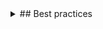 <details>
<summary>
## Best practices
</summary>

### Do

- Use `Skeleton` to help ease a UI transition when we know the service will potentially take a longer amount of time to retrieve the data.
- Provide widths for each of the `Skeleton` elements you used to build a skeleton layout looking as close as possible to real content it is replacing.
- Add `aria-busy` to the top-level node of the loading container.
- Use `Skeleton` if you know the UI loading time is longer than 1 second.

### Don't

- Build Skeleton UI with a lot of details. Circles and rectangles are really as detailed as you want to get. Adding more detail will result in confusion once the UI loads.
- Use `Skeleton` if you are confident that the UI will take less than a second to load.
</details>
